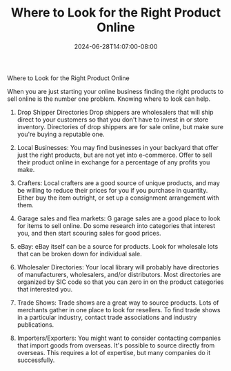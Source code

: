 ﻿---
title: "Where to Look for the Right Product Online"
date: 2024-06-28T14:07:00-08:00
description: "Affiliate Success Tips for Web Success"
featured_image: "/images/Affiliate Success.jpg"
tags: ["Affiliate Success"]
---

Where to Look for the Right Product Online

When you are just starting your online business finding the right products to sell online is the number one problem. Knowing where to look can help. 

1.	Drop Shipper Directories Drop shippers are wholesalers that will ship direct to your customers so that you don't have to invest in or store inventory. Directories of drop shippers are for sale online, but make sure you're buying a reputable one.

2.	Local Businesses: You may find businesses in your backyard that offer just the right products, but are not yet into e-commerce. Offer to sell their product online in exchange for a percentage of any profits you make.

3.	Crafters: Local crafters are a good source of unique products, and may be willing to reduce their prices for you if you purchase in quantity. Either buy the item outright, or set up a consignment arrangement with them.

4.	Garage sales and flea markets: G garage sales are a good place to look for items to sell online. Do some research into categories that interest you, and then start scouring sales for good prices.

5.	eBay: eBay itself can be a source for products. Look for wholesale lots that can be broken down for individual sale.

6.	Wholesaler Directories: Your local library will probably have directories of manufacturers, wholesalers, and/or distributors. Most directories are organized by SIC code so that you can zero in on the product categories that interested you.

7.	Trade Shows: Trade shows are a great way to source products. Lots of merchants gather in one place to look for resellers. To find trade shows in a particular industry, contact trade associations and industry publications.

8.	Importers/Exporters: You might want to consider contacting companies that import goods from overseas. It's possible to source directly from overseas. This requires a lot of expertise, but many companies do it successfully.


